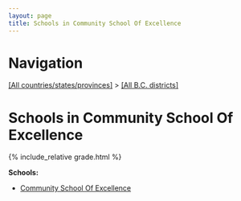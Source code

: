 ```yaml
---
layout: page
title: Schools in Community School Of Excellence
---
```

# Navigation

[[All countries/states/provinces]](../..) > [[All B.C. districts]](..)

# Schools in Community School Of Excellence

{% include_relative grade.html %}

**Schools:**

- [Community School Of Excellence](Community_School_Of_Excellence.md)
